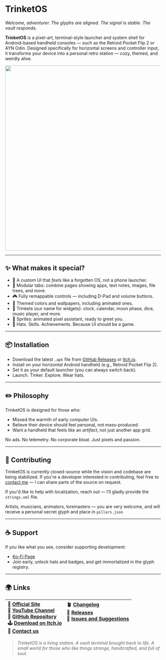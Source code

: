 # TrinketOS

*Welcome, adventurer. The glyphs are aligned. The signal is stable. The vault responds.*

**TrinketOS** is a pixel-art, terminal-style launcher and system shell for Android-based handheld consoles — such as the Retroid Pocket Flip 2 or AYN Odin. Designed specifically for horizontal screens and controller input, it transforms your device into a personal retro station — cozy, themed, and weirdly alive.

<p align="center">
  <img src="https://trinketos.org/images/flip.png?2" width="600"/>
</p>

---

## ✨ What makes it special?

- 🌟️ A custom UI that *feels* like a forgotten OS, not a phone launcher.
- 📃️ Modular tabs: combine pages showing apps, text notes, images, file trees, and more.
- 🎮 Fully remappable controls — including D-Pad and volume buttons.
- 🎨 Themed colors and wallpapers, including animated ones.
- 🧩 Trinkets (our name for widgets): clock, calendar, moon phase, dice, music player, and more.
- 🧙 Sprites: animated pixel assistant, ready to greet you.
- 🎩 Hats. Skills. Achievements. Because UI should be a game.

---

## 📦 Installation

- Download the latest `.apk` file from [GitHub Releases](https://github.com/ismslv/trinketos/releases) or [Itch.io](https://smslv.itch.io/trinketos).
- Install on your horizontal Android handheld (e.g., Retroid Pocket Flip 2).
- Set it as your default launcher (you can always switch back).
- Launch. Tinker. Explore. Wear hats.

---

## ✏️️ Philosophy

TrinketOS is designed for those who:

- Missed the warmth of early computer UIs.
- Believe their device should feel personal, not mass-produced.
- Want a handheld that feels like an *artifact*, not just another app grid.

No ads. No telemetry. No corporate bloat. Just pixels and passion.

---

## 🤝 Contributing

TrinketOS is currently closed-source while the vision and codebase are being stabilized. If you're a developer interested in contributing, feel free to [contact me](mailto:contact@trinketos.org) — I can share parts of the source on request.

If you'd like to help with localization, reach out — I’ll gladly provide the `strings.xml` file.

Artists, musicians, animators, loremasters — you are very welcome, and will receive a personal secret glyph and place in `pillars.json`

---

## ☕ Support

If you like what you see, consider supporting development:

- [Ko-Fi Page](https://ko-fi.com/trinketos)
- Join early, unlock hats and badges, and get immortalized in the glyph registry.

---

## 🌍 Links

| 🔗 [Official Site](https://trinketos.org)<br>🎥 [YouTube Channel](https://youtube.com/@trinket-os)<br>🐙 [GitHub Repository](https://github.com/ismslv/trinketos)<br>🕹️ [Download on Itch.io](https://smslv.itch.io/trinketos)<br>💌 [Contact us](mailto:contact@trinketos.org) | 🪴️ [Changelog](https://github.com/ismslv/trinketos/blob/main/changelog.md)<br>🍎️ [Releases](https://github.com/ismslv/trinketos/releases)<br>🪏 [Issues and Suggestions](https://github.com/ismslv/trinketos/issues)<br><br><br>|
| :------------------------------------------------------------------------------------------------------------------------------------------------------------------------------------------------------------------------------------------------------------------------------- | :----------------------------------------------------------------------------------------------------------------------------------------------------------------------------------------------------------- |

> *TrinketOS is a living station. A vault terminal brought back to life. A small world for those who like things strange, handcrafted, and full of soul.*
